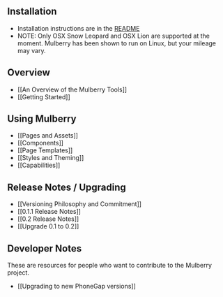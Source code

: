 ## Installation
- Installation instructions are in the [README](https://github.com/Toura/mulberry/blob/master/README.md)
- NOTE: Only OSX Snow Leopard and OSX Lion are supported at the moment. Mulberry has been shown to run on Linux, but your mileage may vary.

## Overview
- [[An Overview of the Mulberry Tools]]
- [[Getting Started]]

## Using Mulberry
- [[Pages and Assets]]
- [[Components]]
- [[Page Templates]]
- [[Styles and Theming]]
- [[Capabilities]]

## Release Notes / Upgrading
- [[Versioning Philosophy and Commitment]]
- [[0.1.1 Release Notes]]
- [[0.2 Release Notes]]
- [[Upgrade 0.1 to 0.2]]

## Developer Notes

These are resources for people who want to contribute to the Mulberry project. 

- [[Upgrading to new PhoneGap versions]]